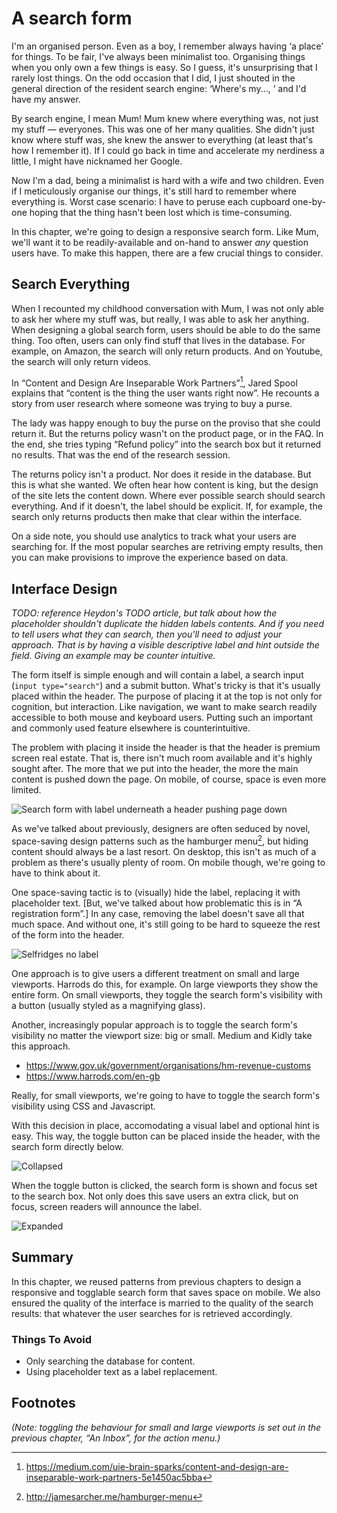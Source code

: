 # A search form

I'm an organised person. Even as a boy, I remember always having ‘a place’ for things. To be fair, I've always been minimalist too. Organising things when you only own a few things is easy. So I guess, it's unsurprising that I rarely lost things. On the odd occasion that I did, I just shouted in the general direction of the resident search engine: ‘Where's my..., ’ and I'd have my answer.

By search engine, I mean Mum! Mum knew where everything was, not just my stuff — everyones. This was one of her many qualities. She didn't just know where stuff was, she knew the answer to everything (at least that's how I remember it). If I could go back in time and accelerate my nerdiness a little, I might have nicknamed her Google.

Now I'm a dad, being a minimalist is hard with a wife and two children. Even if I meticulously organise our things, it's still hard to remember where everything is. Worst case scenario: I have to peruse each cupboard one-by-one hoping that the thing hasn't been lost which is time-consuming.

In this chapter, we're going to design a responsive search form. Like Mum, we'll want it to be readily-available and on-hand to answer *any* question users have. To make this happen, there are a few crucial things to consider.

## Search Everything

When I recounted my childhood conversation with Mum, I was not only able to ask her where my stuff was, but really, I was able to ask her anything. When designing a global search form, users should be able to do the same thing. Too often, users can only find stuff that lives in the database. For example, on Amazon, the search will only return products. And on Youtube, the search will only return videos.

In “Content and Design Are Inseparable Work Partners”[^1], Jared Spool explains that “content is the thing the user wants right now”. He recounts a story from user research where someone was trying to buy a purse. 

The lady was happy enough to buy the purse on the proviso that she could return it. But the returns policy wasn't on the product page, or in the FAQ. In the end, she tries typing “Refund policy” into the search box but it returned no results. That was the end of the research session.

The returns policy isn't a product. Nor does it reside in the database. But this is what she wanted. We often hear how content is king, but the design of the site lets the content down. Where ever possible search should search everything. And if it doesn't, the label should be explicit. If, for example, the search only returns products then make that clear within the interface.

On a side note, you should use analytics to track what your users are searching for. If the most popular searches are retriving empty results, then you can make provisions to improve the experience based on data.

## Interface Design

*TODO: reference Heydon's TODO article, but talk about how the placeholder shouldn't duplicate the hidden labels contents. And if you need to tell users what they can search, then you'll need to adjust your approach. That is by having a visible descriptive label and hint outside the field. Giving an example may be counter intuitive.*

The form itself is simple enough and will contain a label, a search input (`input type="search"`) and a submit button. What's tricky is that it's usually placed within the header. The purpose of placing it at the top is not only for cognition, but interaction. Like navigation, we want to make search readily accessible to both mouse and keyboard users. Putting such an important and commonly used feature elsewhere is counterintuitive.

The problem with placing it inside the header is that the header is premium screen real estate. That is, there isn't much room available and it's highly sought after. The more that we put into the header, the more the main content is pushed down the page. On mobile, of course, space is even more limited.

![Search form with label underneath a header pushing page down](.)

As we've talked about previously, designers are often seduced by novel, space-saving design patterns such as the hamburger menu[^2], but hiding content should always be a last resort. On desktop, this isn't as much of a problem as there's usually plenty of room. On mobile though, we're going to have to think about it.

One space-saving tactic is to (visually) hide the label, replacing it with placeholder text. [But, we've talked about how problematic this is in “A registration form”.] In any case, removing the label doesn't save all that much space. And without one, it's still going to be hard to squeeze the rest of the form into the header.

![Selfridges no label](.)

One approach is to give users a different treatment on small and large viewports. Harrods do this, for example. On large viewports they show the entire form. On small viewports, they toggle the search form's visibility with a button (usually styled as a magnifying glass).

Another, increasingly popular approach is to toggle the search form's visibility no matter the viewport size: big or small. Medium and Kidly take this approach.

- https://www.gov.uk/government/organisations/hm-revenue-customs
- https://www.harrods.com/en-gb

Really, for small viewports, we're going to have to toggle the search form's visibility using CSS and Javascript.

With this decision in place, accomodating a visual label and optional hint is easy. This way, the toggle button can be placed inside the header, with the search form directly below.

![Collapsed](.)

When the toggle button is clicked, the search form is shown and focus set to the search box. Not only does this save users an extra click, but on focus, screen readers will announce the label.

![Expanded](.)

## Summary

In this chapter, we reused patterns from previous chapters to design a responsive and togglable search form that saves space on mobile. We also ensured the quality of the interface is married to the quality of the search results: that whatever the user searches for is retrieved accordingly.

### Things To Avoid

- Only searching the database for content.
- Using placeholder text as a label replacement.

## Footnotes

[^1]: https://medium.com/uie-brain-sparks/content-and-design-are-inseparable-work-partners-5e1450ac5bba
[^2]: http://jamesarcher.me/hamburger-menu

 *(Note: toggling the behaviour for small and large viewports is set out in the previous chapter, “An Inbox”, for the action menu.)*